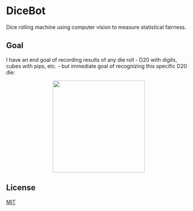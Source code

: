 # DiceBot
Dice rolling machine using computer vision to measure statistical fairness.

## Goal
I have an end goal of recording results of any die roll - D20 with digits, cubes with pips, etc. - but immediate goal of recognizing this specific D20 die:

<p align="center">
  <img src="https://static.wixstatic.com/media/32aaac_27d38b84839e4b10b9d41b67a02a75b9~mv2.jpg/v1/fill/w_500,h_500,al_c,q_85,usm_0.66_1.00_0.01/32aaac_27d38b84839e4b10b9d41b67a02a75b9~mv2.webp" width = "250" height = "250"/>
</p>

## License

[MIT](https://choosealicense.com/licenses/mit/)
